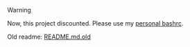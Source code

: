 > [!WARNING]
> Now, this project discounted. Please use my [personal bashrc](https://github.com/Quitaxd/bashrc).
> 
> Old readme: [README.md.old](README.md.old)
